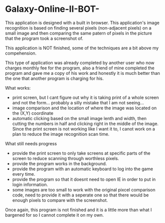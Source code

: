 # Galaxy-Online-II-BOT-
This application is designed with a built in browser.
This application's image recognition is based on finding several pixels (non-adjacent pixels) on a small image and then comparing the same patern of pixels in the picture that the program took a screenshot of.

This application is NOT finished, some of the techniques are a bit above my compehension.

This type of application was already completed by another user who now charges monthly fee for the program, also a friend of mine completed the program and gave me a copy of his work and honestly it is much better than the one that another program is charging for his.

What works:
+ print screen, but I cant figure out why it is taking print of a whole screen and not the form... probably a silly mistake that I am not seeing...
+ image comparison and the location of where the image was located on the (X,Y) coordinate
+ automatic clicking based on the small image lenth and width, then cutting the numbers in half and clicking right in the middle of the image. Since the print screen is not working like I want it to, I canot work on a plan to reduce the image recognition scan time.

What still needs progress
+ provide the print screen to only take screens at specific parts of the screen to reduce scanning through worthless pixels.
+ provide the program works in the background.
+ provide the program with an automatic keyboard to log into the game every time.
+ provide the program so that it doesnt need to open IE in order to put in login information.
+ some images are too small to work with the original pixcel comparison code, need to provide it with a seperate one so that there would be enough pixels to compare with the screenshot.


Once again, this program is not finished and it is a little more than what I bargened for so I cannot complete it on my own.
